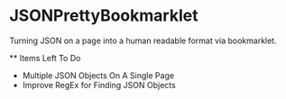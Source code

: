 JSONPrettyBookmarklet
=====================

Turning JSON on a page into a human readable format via bookmarklet.

** Items Left To Do
* Multiple JSON Objects On A Single Page
* Improve RegEx for Finding JSON Objects
